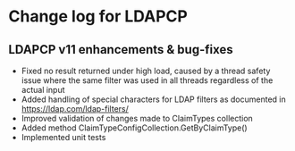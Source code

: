 # Change log for LDAPCP

## LDAPCP v11 enhancements & bug-fixes

* Fixed no result returned under high load, caused by a thread safety issue where the same filter was used in all threads regardless of the actual input
* Added handling of special characters for LDAP filters as documented in https://ldap.com/ldap-filters/
* Improved validation of changes made to ClaimTypes collection
* Added method ClaimTypeConfigCollection.GetByClaimType()
* Implemented unit tests
